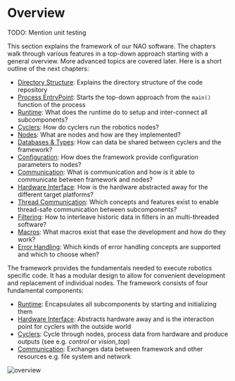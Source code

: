 # Overview

TODO: Mention unit testing

This section explains the framework of our NAO software.
The chapters walk through various features in a top-down approach starting with a general overview.
More advanced topics are covered later.
Here is a short outline of the next chapters:

- [Directory Structure](./directory_structure.md): Explains the directory structure of the code repository
- [Process EntryPoint](./process_entrypoint.md): Starts the top-down approach from the `main()` function of the process
- [Runtime](./runtime.md): What does the runtime do to setup and inter-connect all subcomponents?
- [Cyclers](./cyclers.md): How do cyclers run the robotics nodes?
- [Nodes](./nodes.md): What are nodes and how are they implemented?
- [Databases & Types](./databases_and_types.md): How can data be shared between cyclers and the framework?
- [Configuration](./configuration.md): How does the framework provide configuration parameters to nodes?
- [Communication](./communication.md): What is communication and how is it able to communicate between framework and nodes?
- [Hardware Interface](./hardware_interface.md): How is the hardware abstracted away for the different target platforms?
- [Thread Communication](./thread_communication.md): Which concepts and features exist to enable thread-safe communication between subcomponents?
- [Filtering](./filtering.md): How to interleave historic data in filters in an multi-threaded software?
- [Macros](./macros.md): What macros exist that ease the development and how do they work?
- [Error Handling](./error_handling.md): Which kinds of error handling concepts are supported and which to choose when?

The framework provides the fundamentals needed to execute robotics specific code.
It has a modular design to allow for convenient development and replacement of individual nodes.
The framework consists of four fundamental components:

- [Runtime](./runtime.md): Encapsulates all subcomponents by starting and initializing them
- [Hardware Interface](./hardware_interface.md): Abstracts hardware away and is the interaction point for cyclers with the outside world
- [Cyclers](./cyclers.md): Cycle through nodes, process data from hardware and produce outputs (see e.g. _control_ or _vision_top_)
- [Communication](./communication.md): Exchanges data between framework and other resources e.g. file system and network

![overview](./overview.drawio.png)
